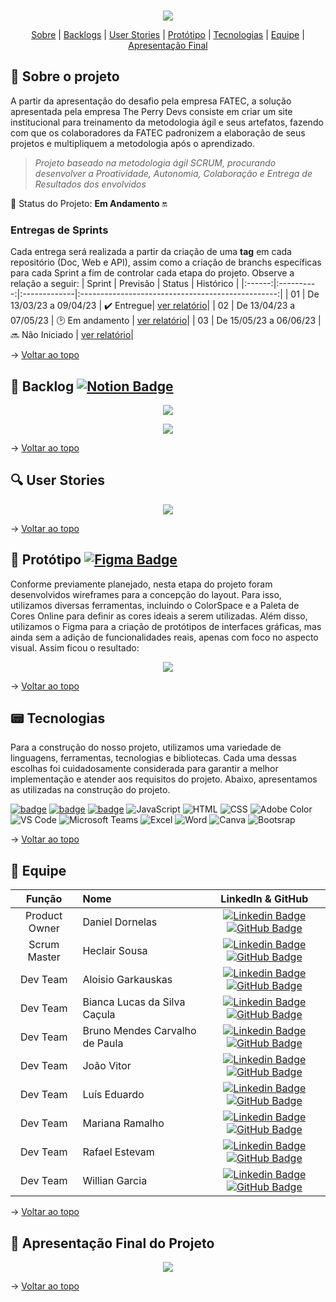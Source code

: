 <br id="topo">

<p align="center"> <img src="./Imagens/BANNER.png" /></p>

<p align="center">
    <a href="#sobre">Sobre</a>  |  
    <a href="#backlogs">Backlogs</a>  |  
    <a href="#user-stories">User Stories</a>  |  
    <a href="#prototipo">Protótipo</a>  |  
    <a href="#tecnologias">Tecnologias</a>  |  
    <a href="#equipe">Equipe</a>  |  
    <a href="#final">Apresentação Final</a>
</p>
   
<span id="sobre">

## :bookmark_tabs: Sobre o projeto

A partir da apresentação do desafio pela empresa FATEC, a solução apresentada pela empresa The Perry Devs consiste em criar um site institucional para treinamento da metodologia ágil e seus artefatos, fazendo com que os colaboradores da FATEC padronizem a elaboração de seus projetos e multipliquem a metodologia após o aprendizado.

> _Projeto baseado na metodologia ágil SCRUM, procurando desenvolver a Proatividade, Autonomia, Colaboração e Entrega de Resultados dos envolvidos_

:pushpin: Status do Projeto: **Em Andamento** :on:

### Entregas de Sprints

Cada entrega será realizada a partir da criação de uma **tag** em cada repositório (Doc, Web e API), assim como a criação de branchs específicas para cada Sprint a fim de controlar cada etapa do projeto. Observe a relação a seguir:
| Sprint | Previsão | Status | Histórico |
|:------:|:----------:|:-------------|:-------------------------------------------------:|
| 01 | De 13/03/23 a 09/04/23 | :heavy_check_mark: Entregue| [ver relatório](https://github.com/ThePerryDev/docs/tree/sprint-01)|
| 02 | De 13/04/23 a 07/05/23 | :clock2: Em andamento | [ver relatório](https://github.com/ThePerryDev/docs/tree/sprint-02)|
| 03 | De 15/05/23 a 06/06/23 | :soon: Não Iniciado | [ver relatório](https://github.com/ThePerryDev/docs/tree/sprint-03)|

→ [Voltar ao topo](#topo)

<span id="backlogs">

## :dart: Backlog [![Notion Badge](https://img.shields.io/badge/Notion-black?style=for-the-badge&logo=Notion&logoColor=white)](https://zircon-paprika-b2d.notion.site/52f1e4cb81264e8eb6413f959621c565?v=f25234adcdee4f579ec697287b86b268)

<p align="center"> <img src="./Imagens/README.png" /></p>
<p align="center"> <img src="./Imagens/03. BACKLOG DAS SPRINTS.png" /></p>

→ [Voltar ao topo](#topo)

## :mag: User Stories
<p align="center"> <img src="./Imagens/04. USER STORIES.png" /></p>

→ [Voltar ao topo](#topo)

<span id="prototipo">

## :repeat_one: Protótipo [![Figma Badge](https://img.shields.io/badge/Figma-20232A?style=for-the-badge&logo=Figma&logoColor=DC143C)](https://www.figma.com/file/vtE3px4SRkL2Mr7fmXUBUs/API-Scrum-Fatec-Jacare%C3%AD?node-id=0%3A1&t=tzsBiCP6GCnOaWe3-1)

Conforme previamente planejado, nesta etapa do projeto foram desenvolvidos wireframes para a concepção do layout. Para isso, utilizamos diversas ferramentas, incluindo o ColorSpace e a Paleta de Cores Online para definir as cores ideais a serem utilizadas. Além disso, utilizamos o Figma para a criação de protótipos de interfaces gráficas, mas ainda sem a adição de funcionalidades reais, apenas com foco no aspecto visual. Assim ficou o resultado:

<p align="center"> <img src="./Imagens/prot.gif" /></p>

→ [Voltar ao topo](#topo)

<span id="tecnologias">

## :pager: Tecnologias

Para a construção do nosso projeto, utilizamos uma variedade de linguagens, ferramentas, tecnologias e bibliotecas. Cada uma dessas escolhas foi cuidadosamente considerada para garantir a melhor implementação e atender aos requisitos do projeto. Abaixo, apresentamos as utilizadas na construção do projeto.

[![badge](https://img.shields.io/badge/Figma-20232A?style=for-the-badge&logo=figma&logoColor=DC143C)](https://www.figma.com/file/vtE3px4SRkL2Mr7fmXUBUs/API-Scrum-Fatec-Jacare%C3%AD?node-id=0%3A1&t=tzsBiCP6GCnOaWe3-1) 
[![badge](https://img.shields.io/badge/Notion-20232A?style=for-the-badge&logo=Notion&logoColor=white)](https://zircon-paprika-b2d.notion.site/52f1e4cb81264e8eb6413f959621c565?v=f25234adcdee4f579ec697287b86b268)
[![badge](https://img.shields.io/badge/GitHub-20232A?style=for-the-badge&logo=GitHub&logoColor=FFFFFF)](https://github.com/ThePerryDev)
<img src="https://img.shields.io/badge/JavaScript-20232A?style=for-the-badge&logo=javascript&logoColor=7DF1E" alt="JavaScript" />
<img src="https://img.shields.io/badge/HTML5-20232A?style=for-the-badge&logo=html5&logoColor=E34F26" alt="HTML" />
<img src="https://img.shields.io/badge/CSS3-20232A?style=for-the-badge&logo=css3&logoColor=1572B6" alt="CSS" />
<img src="https://img.shields.io/badge/Adobe Color-20232A?style=for-the-badge&logo=adobe&logoColor=FF0000" alt="Adobe Color" />
<img src="https://img.shields.io/badge/VS Code-20232A?style=for-the-badge&logo=VisualStudioCode&logoColor=007ACC" alt="VS Code" />
<img src="https://img.shields.io/badge/Microsoft Teams-20232A?style=for-the-badge&logo=MicrosoftTeams&logoColor=#6264A7" alt="Microsoft Teams" />
<img src="https://img.shields.io/badge/Microsoft Excel-20232A?style=for-the-badge&logo=MicrosoftExcel&logoColor=217346" alt="Excel" />
<img src="https://img.shields.io/badge/Microsoft Word-20232A?style=for-the-badge&logo=MicrosoftWord&logoColor=2B579A" alt="Word" />
<img src="https://img.shields.io/badge/Canva-20232A?style=for-the-badge&logo=Canva&logoColor=00C4CC" alt="Canva" />
<img src="https://img.shields.io/badge/Bootstrap-20232A?style=for-the-badge&logo=Bootstrap&logoColor=7952B3" alt="Bootsrap" />

→ [Voltar ao topo](#topo)

<span id="equipe">

## :busts_in_silhouette: Equipe

|    Função     | Nome                                  |                                                                                                                                                      LinkedIn & GitHub                                                                                                                                                      |
| :-----------: | :------------------------------------ | :-------------------------------------------------------------------------------------------------------------------------------------------------------------------------------------------------------------------------------------------------------------------------------------------------------------------------: |
| Product Owner | Daniel Dornelas                     |     [![Linkedin Badge](https://img.shields.io/badge/Linkedin-blue?style=flat-square&logo=Linkedin&logoColor=white)](https://www.linkedin.com/in/) [![GitHub Badge](https://img.shields.io/badge/GitHub-111217?style=flat-square&logo=github&logoColor=white)](https://github.com/Dani-dornas)      |
| Scrum Master  | Heclair Sousa           |          [![Linkedin Badge](https://img.shields.io/badge/Linkedin-blue?style=flat-square&logo=Linkedin&logoColor=white)](https://www.linkedin.com/in/heclairsousa/) [![GitHub Badge](https://img.shields.io/badge/GitHub-111217?style=flat-square&logo=github&logoColor=white)](https://github.com/heclair)          |
|   Dev Team    | Aloisio Garkauskas                       |         [![Linkedin Badge](https://img.shields.io/badge/Linkedin-blue?style=flat-square&logo=Linkedin&logoColor=white)](https://www.linkedin.com/in/) [![GitHub Badge](https://img.shields.io/badge/GitHub-111217?style=flat-square&logo=github&logoColor=white)](https://github.com/Garkauskas)          |
|   Dev Team    | Bianca Lucas da Silva Caçula                |   [![Linkedin Badge](https://img.shields.io/badge/Linkedin-blue?style=flat-square&logo=Linkedin&logoColor=white)](https://www.linkedin.com/in/bianca-lucas-da-silva-cacula) [![GitHub Badge](https://img.shields.io/badge/GitHub-111217?style=flat-square&logo=github&logoColor=white)](https://github.com/biancalsc)   |
|   Dev Team    | Bruno Mendes Carvalho de Paula       |           [![Linkedin Badge](https://img.shields.io/badge/Linkedin-blue?style=flat-square&logo=Linkedin&logoColor=white)](https://www.linkedin.com/in/bruno-mendes-588779174/) [![GitHub Badge](https://img.shields.io/badge/GitHub-111217?style=flat-square&logo=github&logoColor=white)](https://github.com/BrunoMendesC)            |
|   Dev Team    | João Vitor           |      [![Linkedin Badge](https://img.shields.io/badge/Linkedin-blue?style=flat-square&logo=Linkedin&logoColor=white)](https://www.linkedin.com/in/joão-vitor-quental/) [![GitHub Badge](https://img.shields.io/badge/GitHub-111217?style=flat-square&logo=github&logoColor=white)](https://github.com/Ascheente)      |
|   Dev Team    | Luís Eduardo       |        [![Linkedin Badge](https://img.shields.io/badge/Linkedin-blue?style=flat-square&logo=Linkedin&logoColor=white)](https://www.linkedin.com/in/) [![GitHub Badge](https://img.shields.io/badge/GitHub-111217?style=flat-square&logo=github&logoColor=white)](https://github.com/Eduardo270704)        |
|   Dev Team    | Mariana Ramalho              | [![Linkedin Badge](https://img.shields.io/badge/Linkedin-blue?style=flat-square&logo=Linkedin&logoColor=white)](https://www.linkedin.com/in/mariana-ramalhog/) [![GitHub Badge](https://img.shields.io/badge/GitHub-111217?style=flat-square&logo=github&logoColor=white)](https://github.com/mramalhog) |
|   Dev Team    | Rafael Estevam               | [![Linkedin Badge](https://img.shields.io/badge/Linkedin-blue?style=flat-square&logo=Linkedin&logoColor=white)](https://www.linkedin.com/in/rafael-estevam-de-siqueira-77891423a) [![GitHub Badge](https://img.shields.io/badge/GitHub-111217?style=flat-square&logo=github&logoColor=white)](https://github.com/rafaelres) |
|   Dev Team    | Willian Garcia               | [![Linkedin Badge](https://img.shields.io/badge/Linkedin-blue?style=flat-square&logo=Linkedin&logoColor=white)](https://www.linkedin.com/in/willian-garcia-6b0892123/) [![GitHub Badge](https://img.shields.io/badge/GitHub-111217?style=flat-square&logo=github&logoColor=white)](https://github.com/Willian-Garcia) |



→ [Voltar ao topo](#topo)

<span id="final">

## :dart: Apresentação Final do Projeto

<p align="center"> <img src="./Imagens/OBRAS (2).png" /></p>

→ [Voltar ao topo](#topo)

